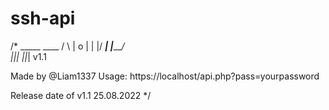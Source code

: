 # ssh-api
/*
     _____     ____
    /      \  |  o | 
   |        |/ ___\| 
   |_________/     
   |_|_| |_|_| v1.1
   
   Made by @Liam1337
   Usage: https://localhost/api.php?pass=yourpassword
   
   Release date of v1.1 25.08.2022
*/
